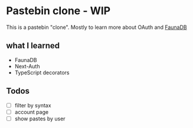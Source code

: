 # Pastebin clone - WIP

This is a pastebin "clone". Mostly to learn more about OAuth and [FaunaDB](https://fauna.com/)

## what I learned

- FaunaDB
- Next-Auth
- TypeScript decorators

## Todos

- [ ] filter by syntax
- [ ] account page
- [ ] show pastes by user
